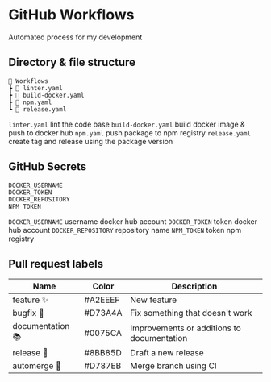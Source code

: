 # GitHub Workflows

Automated process for my development

## Directory & file structure

```
📂 Workflows
┣ 📜 linter.yaml
┣ 📜 build-docker.yaml
┣ 📜 npm.yaml
┗ 📜 release.yaml
```

`linter.yaml` lint the code base
`build-docker.yaml` build docker image & push to docker hub
`npm.yaml` push package to npm registry
`release.yaml` create tag and release using the package version

## GitHub Secrets

```dotenv
DOCKER_USERNAME
DOCKER_TOKEN
DOCKER_REPOSITORY
NPM_TOKEN
```

`DOCKER_USERNAME` username docker hub account
`DOCKER_TOKEN` token docker hub account
`DOCKER_REPOSITORY` repository name
`NPM_TOKEN` token npm registry

## Pull request labels

| Name             | Color   | Description                                |
|------------------|---------|--------------------------------------------|
| feature ✨       | #A2EEEF | New feature                                |
| bugfix 🐞        | #D73A4A | Fix something that doesn't work            |
| documentation 📚 | #0075CA | Improvements or additions to documentation |
| release 🎉       | #8BB85D | Draft a new release                        |
| automerge 🔀     | #D787EB | Merge branch using CI                      |
